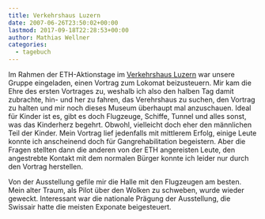 ```yaml
---
title: Verkehrshaus Luzern
date: 2007-06-26T23:50:02+00:00
lastmod: 2017-09-18T22:28:53+00:00
author: Mathias Wellner
categories:
  - tagebuch
---
```

Im Rahmen der ETH-Aktionstage im [Verkehrshaus Luzern](http://www.verkehrshaus.ch) war unsere Gruppe eingeladen, einen Vortrag zum Lokomat beizusteuern. Mir kam die Ehre des ersten Vortrages zu, weshalb ich also den halben Tag damit zubrachte, hin- und her zu fahren, das Verehrshaus zu suchen, den Vortrag zu halten und mir noch dieses Museum überhaupt mal anzuschauen. Ideal für Kinder ist es, gibt es doch Flugzeuge, Schiffe, Tunnel und alles sonst, was das Kinderherz begehrt. Obwohl, vielleicht doch eher den männlichen Teil der Kinder. Mein Vortrag lief jedenfalls mit mittlerem Erfolg, einige Leute konnte ich anscheinend doch für Gangrehabilitation begeistern. Aber die Fragen stellten dann die anderen von der ETH angereisten Leute, den angestrebte Kontakt mit dem normalen Bürger konnte ich leider nur durch den Vortrag herstellen.

Von der Ausstellung gefile mir die Halle mit den Flugzeugen am besten. Mein alter Traum, als Pilot über den Wolken zu schweben, wurde wieder geweckt. Interessant war die nationale Prägung der Ausstellung, die Swissair hatte die meisten Exponate beigesteuert.
